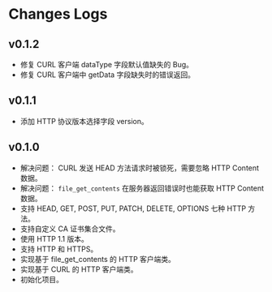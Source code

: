 # Changes Logs

## v0.1.2

- 修复 CURL 客户端 dataType 字段默认值缺失的 Bug。
- 修复 CURL 客户端中 getData 字段缺失时的错误返回。

## v0.1.1

- 添加 HTTP 协议版本选择字段 version。

## v0.1.0

- 解决问题： CURL 发送 HEAD 方法请求时被锁死，需要忽略 HTTP Content 数据。
- 解决问题： `file_get_contents` 在服务器返回错误时也能获取 HTTP Content 数据。
- 支持 HEAD, GET, POST, PUT, PATCH, DELETE, OPTIONS 七种 HTTP 方法。
- 支持自定义 CA 证书集合文件。
- 使用 HTTP 1.1 版本。
- 支持 HTTP 和 HTTPS。
- 实现基于 file\_get_contents 的 HTTP 客户端类。
- 实现基于 CURL 的 HTTP 客户端类。
- 初始化项目。
